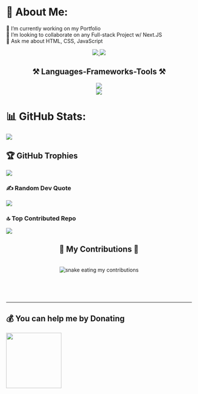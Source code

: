 # 💫 About Me:
🔭 I’m currently working on my Portfolio<br>👯 I’m looking to collaborate on any Full-stack Project w/ Next.JS<br>💬 Ask me about HTML, CSS, JavaScript

<div align="center"> 
  <a href="mailto:Anirbandas.developer@gmail.com">
    <img src="https://img.shields.io/badge/Gmail-333333?style=for-the-badge&logo=gmail&logoColor=red" />
  </a>
  <a href="https://linkedin.com/in/anirbandas123" target="_blank">
    <img src="https://img.shields.io/badge/LinkedIn-0077B5?style=for-the-badge&logo=linkedin&logoColor=white" target="_blank" />
  </a>
  <!-- <a href="https://salesp07.github.io" target="_blank">
     <img src="https://img.shields.io/badge/Portfolio-FF5722?style=for-the-badge&logo=todoist&logoColor=white" target="_blank" /> 
  </a> -->
</div>

<h2 align="center">⚒️ Languages-Frameworks-Tools ⚒️</h2>
<p align="center">
  <a href="https://www.youtube.com/@ANIRBANGAMINGYT">
    <img src="https://skillicons.dev/icons?i=js,html,css,md,express,mongodb,nodejs,next,react,tailwind"/><br>
    <img src="https://skillicons.dev/icons?i=pr,ae,ps,ai,xd,figma,blender,vscode,discord,github,postman"/>
  </a>
</p>

# 📊 GitHub Stats:
<!-- ![](https://github-readme-stats.vercel.app/api?username=Anirbandasdev&theme=dark&hide_border=false&include_all_commits=false&count_private=false)<br/> -->
![](https://github-readme-streak-stats.herokuapp.com/?user=Anirbandasdev&theme=dark&hide_border=false)<br/>
<!-- ![](https://github-readme-stats.vercel.app/api/top-langs/?username=Anirbandasdev&theme=dark&hide_border=false&include_all_commits=false&count_private=false&layout=compact) -->

## 🏆 GitHub Trophies
![](https://github-profile-trophy.vercel.app/?username=Anirbandasdev&theme=radical&no-frame=false&no-bg=true&margin-w=4)

### ✍️ Random Dev Quote
![](https://quotes-github-readme.vercel.app/api?type=horizontal&theme=radical)

### 🔝 Top Contributed Repo
![](https://github-contributor-stats.vercel.app/api?username=Anirbandasdev&limit=5&theme=dark&combine_all_yearly_contributions=true)

<div align="center">
  <h2>🐍 My Contributions 🐍</h2>
  <br>
  <img alt="snake eating my contributions" src="https://raw.githubusercontent.com/Anirbandasdev/Anirbandasdev/output/github-contribution-grid-snake.svg" />
  
  <br/><br/><br/>
</div>

---
<!-- [![](https://visitcount.itsvg.in/api?id=Anirbandasdev&icon=0&color=0)](https://visitcount.itsvg.in) -->

  ## 💰 You can help me by Donating
  <!-- [![]()](https://www.buymeacoffee.com/Anirbandas.dev)  -->
  <p>
    <a href="https://www.buymeacoffee.com/Anirbandas.dev">
        <img width="150" src= "https://uc80e5ba3058c2d15b2a77972a8b.previews.dropboxusercontent.com/p/thumb/AB_Nw6QrDEOZMrGc1UY-IkqzVlCCD9bSKuxGriXE0Qz1bakO495u6CjhXG6pUJbuTfwey6a1kIsd5Gmwk9Hq_znLrS_AhZNw-cmHw91REDPpwu1QMefjwQ41S3T2-0FCziS21lJYrKNRgboq8eRi6whmPNerBZvbYjWRfl8BpH32qrnKCkwrbP4EW_jliqyc9Fl_-vEP5Ye64DJSCdBduark7k1mmnKDLNDkW7Q4Obn7yJe-ohrXUFeSYkvkioLrxhrHzWrOkgtGTdA16jmdcFlyx64eotAuIwxCWE4MZKapUGwHh0TvYn9Uhb7q9E4SHBcX1HpSN7qQiZXkXGWB1CCs/p.png"/>
    </a>
  </p>

  
<!-- Proudly created with GPRM ( https://gprm.itsvg.in ) -->